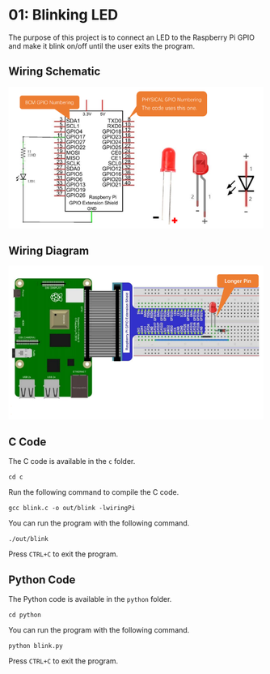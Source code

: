 # 01: Blinking LED
The purpose of this project is to connect an LED to the Raspberry Pi GPIO and make it blink on/off until the user exits the program.

## Wiring Schematic
![Wiring Schematic](assets/schematic.png)

## Wiring Diagram
![Wiring Diagram](assets/diagram.png)

## C Code
The C code is available in the `c` folder.
```
cd c
```
Run the following command to compile the C code.
```
gcc blink.c -o out/blink -lwiringPi
```
You can run the program with the following command.
```
./out/blink
```
Press `CTRL+C` to exit the program.

## Python Code
The Python code is available in the `python` folder.
```
cd python
```
You can run the program with the following command.
```
python blink.py
```
Press `CTRL+C` to exit the program.